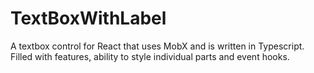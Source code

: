 # TextBoxWithLabel
A textbox control for React that uses MobX and is written in Typescript. Filled with features, ability to style individual parts and event hooks.
